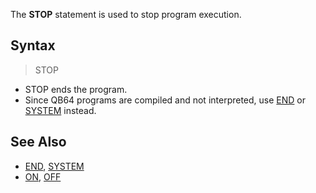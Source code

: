 The **STOP** statement is used to stop program execution.

## Syntax

> STOP

* STOP ends the program.
* Since QB64 programs are compiled and not interpreted, use [END](END) or [SYSTEM](SYSTEM) instead.

## See Also
 
* [END](END), [SYSTEM](SYSTEM)
* [ON](ON), [OFF](OFF)
